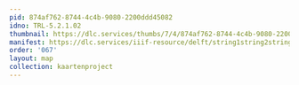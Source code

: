 ```yaml
---
pid: 874af762-8744-4c4b-9080-2200ddd45082
idno: TRL-5.2.1.02
thumbnail: https://dlc.services/thumbs/7/4/874af762-8744-4c4b-9080-2200ddd45082/full/400,339/0/default.jpg
manifest: https://dlc.services/iiif-resource/delft/string1string2string3/kaartenproject-2007/TRL-5.2.1.02
order: '067'
layout: map
collection: kaartenproject
---
```

